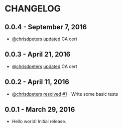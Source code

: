 # CHANGELOG

## 0.0.4 - September 7, 2016

-  [@chrisdpeters](https://github.com/chrisdpeters)
   [updated](https://github.com/liveeditor/net_http_ssl_fix/commit/d63e4489d98cd70a217fe2eeb5dcd699b1a10d14)
   CA cert

## 0.0.3 - April 21, 2016

-  [@chrisdpeters](https://github.com/chrisdpeters)
   [updated](https://github.com/liveeditor/net_http_ssl_fix/commit/d1d1bc1dcfdeb209aed80edabdd3e9975d1409ea)
   CA cert

## 0.0.2 - April 11, 2016

-  [@chrisdpeters](https://github.com/chrisdpeters)
   [resolved](https://github.com/liveeditor/net_http_ssl_fix/commit/65813f9ab62ebf14b42640749994c02fdb5a10e7)
   [#1](https://github.com/liveeditor/net_http_ssl_fix/issues/1) -
   Write some basic tests

## 0.0.1 - March 29, 2016

- Hello world! Initial release.
